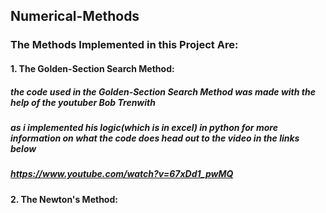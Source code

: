 ## Numerical-Methods
### The Methods Implemented in this Project Are:
####   1. The Golden-Section Search Method:
#####  the code used in the Golden-Section Search Method was made with the help of the youtuber Bob Trenwith 
#####  as i implemented his logic(which is in excel) in python for more information on what the code does head out to the video in the links below
#####  https://www.youtube.com/watch?v=67xDd1_pwMQ

####   2. The Newton's Method:
